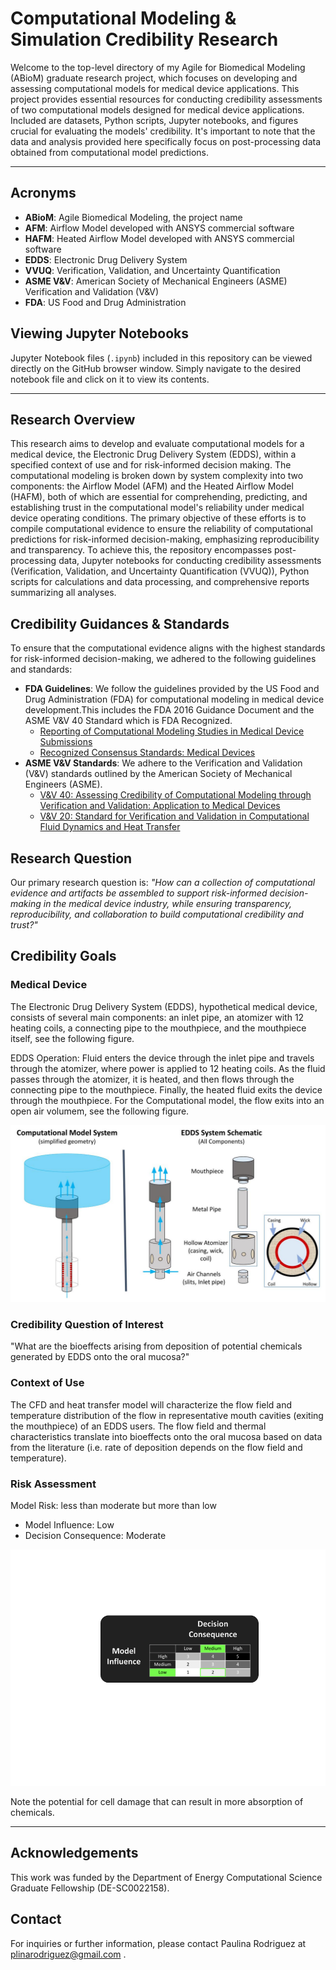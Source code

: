 # Computational Modeling & Simulation Credibility Research 

Welcome to the top-level directory of my Agile for Biomedical Modeling (ABioM) graduate research project, which focuses on developing and assessing computational models for medical device applications. This project provides essential resources for conducting credibility assessments of two computational models designed for medical device applications. Included are datasets, Python scripts, Jupyter notebooks, and figures crucial for evaluating the models' credibility. It's important to note that the data and analysis provided here specifically focus on post-processing data obtained from computational model predictions.

***

## Acronyms

- **ABioM**: Agile Biomedical Modeling, the project name
- **AFM**: Airflow Model developed with ANSYS commercial software
- **HAFM**: Heated Airflow Model developed with ANSYS commercial software
- **EDDS**: Electronic Drug Delivery System
- **VVUQ**: Verification, Validation, and Uncertainty Quantification
- **ASME V&V**: American Society of Mechanical Engineers (ASME) Verification and Validation (V&V)
- **FDA**: US Food and Drug Administration 

## Viewing Jupyter Notebooks

Jupyter Notebook files (`.ipynb`) included in this repository can be viewed directly on the GitHub browser window. Simply navigate to the desired notebook file and click on it to view its contents.

***

## Research Overview

This research aims to develop and evaluate computational models for a medical device, the Electronic Drug Delivery System (EDDS), within a specified context of use and for risk-informed decision making. The computational modeling is broken down by system complexity into two components: the Airflow Model (AFM) and the Heated Airflow Model (HAFM), both of which are essential for comprehending, predicting, and establishing trust in the computational model's reliability under medical device operating conditions. The primary objective of these efforts is to compile computational evidence to ensure the reliability of computational predictions for risk-informed decision-making, emphasizing reproducibility and transparency. To achieve this, the repository encompasses post-processing data, Jupyter notebooks for conducting credibility assessments (Verification, Validation, and Uncertainty Quantification (VVUQ)), Python scripts for calculations and data processing, and comprehensive reports summarizing all analyses.

## Credibility Guidances & Standards

To ensure that the computational evidence aligns with the highest standards for risk-informed decision-making, we adhered to the following guidelines and standards:

- **FDA Guidelines**: We follow the guidelines provided by the US Food and Drug Administration (FDA) for computational modeling in medical device development.This includes the FDA 2016 Guidance Document and the ASME V&V 40 Standard which is FDA Recognized. 
    - [Reporting of Computational Modeling Studies in Medical Device Submissions](https://www.fda.gov/regulatory-information/search-fda-guidance-documents/reporting-computational-modeling-studies-medical-device-submissions)
    - [Recognized Consensus Standards: Medical Devices](https://www.accessdata.fda.gov/scripts/cdrh/cfdocs/cfstandards/detail.cfm?standard__identification_no=38534)
- **ASME V&V Standards**: We adhere to the Verification and Validation (V&V) standards outlined by the American Society of Mechanical Engineers (ASME).
    - [V&V 40: Assessing Credibility of Computational Modeling through Verification and Validation: Application to Medical Devices](https://www.asme.org/codes-standards/find-codes-standards/v-v-40-assessing-credibility-computational-modeling-verification-validation-application-medical-devices)
    - [V&V 20: Standard for Verification and Validation in Computational Fluid Dynamics and Heat Transfer](https://www.asme.org/codes-standards/find-codes-standards/v-v-20-standard-verification-validation-computational-fluid-dynamics-heat-transfer#:~:text=The%20objective%20of%20ASME%20V%20V,at%20a%20specified%20validation%20point.)

## Research Question

Our primary research question is: *"How can a collection of computational evidence and artifacts be assembled to support risk-informed decision-making in the medical device industry, while ensuring transparency, reproducibility, and collaboration to build computational credibility and trust?"*

## Credibility Goals

### Medical Device 
The Electronic Drug Delivery System (EDDS), hypothetical medical device, consists of several main components: an inlet pipe, an atomizer with 12 heating coils, a connecting pipe to the mouthpiece, and the mouthpiece itself, see the following figure.

EDDS Operation: Fluid enters the device through the inlet pipe and travels through the atomizer, where power is applied to 12 heating coils. As the fluid passes through the atomizer, it is heated, and then flows through the connecting pipe to the mouthpiece. Finally, the heated fluid exits the device through the mouthpiece. For the Computational model, the flow exits into an open air volumem, see the following figure. 

![eddsDevice](edds_schematic.jpg)

### Credibility Question of Interest
"What are the bioeffects arising from deposition of potential chemicals generated by EDDS onto the oral mucosa?"

### Context of Use

The CFD and heat transfer model will characterize the flow field and temperature distribution of the flow in representative mouth cavities (exiting the mouthpiece) of an EDDS users. The flow field and thermal characteristics translate into bioeffects onto the oral mucosa based on data from the literature (i.e. rate of deposition depends on the flow field and temperature).

### Risk Assessment
Model Risk: less than moderate but more than low
- Model Influence: Low
- Decision Consequence: Moderate

![riskAssessment](risk.png)

Note the potential for cell damage that can result in more absorption of chemicals. 

***

## Acknowledgements
This work was funded by the Department of Energy Computational Science Graduate Fellowship (DE-SC0022158).

## Contact

For inquiries or further information, please contact Paulina Rodriguez at plinarodriguez@gmail.com . 

